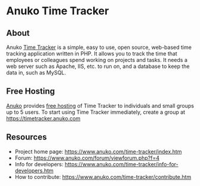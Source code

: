 # Anuko Time Tracker

## About
Anuko [Time Tracker](https://www.anuko.com/time-tracker/index.htm) is a simple, easy to use, open source, web-based time tracking application written in PHP. It allows you to track the time that employees or colleagues spend working on projects and tasks. It needs a web server such as Apache, IIS, etc. to run on, and a database to keep the data in, such as MySQL.

## Free Hosting
[Anuko](https://www.anuko.com) provides [free hosting](https://www.anuko.com/time-tracker/free-hosting/index.htm) of Time Tracker to individuals and small groups up to 5 users. To start using Time Tracker immediately, create a group at https://timetracker.anuko.com

## Resources
* Project home page: https://www.anuko.com/time-tracker/index.htm
* Forum: https://www.anuko.com/forum/viewforum.php?f=4
* Info for developers: https://www.anuko.com/time-tracker/info-for-developers.htm
* How to contribute: https://www.anuko.com/time-tracker/contribute.htm
